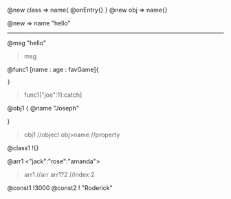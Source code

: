 @new class => name{
    @onEntry{}
}
@new obj => name{}

@new => name "hello"


---------------------------------------

@msg "hello"
>msg

@func1 [name : age : favGame]{

    }
>func1["joe":11:catch]

@obj1 {
    @name "Joseph"

}
>obj1 //object
>obj>name //property

@class1 !{}

@arr1 <"jack":"rose":"amanda">
>arr1   //arr
>arr1?2 //index 2

@const1 !3000
@const2 ! "Roderick"